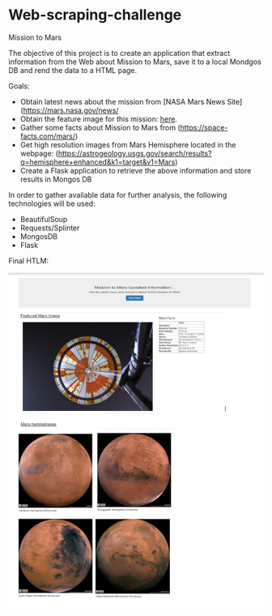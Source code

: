 # Web-scraping-challenge

Mission to Mars

The objective of this  project is to create an application that extract information from the Web about Mission to Mars, save it to a local Mondgos DB and rend the data to a HTML page.

Goals:
- Obtain latest news about the mission from  [NASA Mars News Site](https://mars.nasa.gov/news/
- Obtain the feature image for this mission: [here](https://www.jpl.nasa.gov/spaceimages/?search=&category=Mars).
- Gather some facts about Mission to Mars from (https://space-facts.com/mars/)
- Get high resolution images from Mars Hemisphere located in the webpage: (https://astrogeology.usgs.gov/search/results?q=hemisphere+enhanced&k1=target&v1=Mars)
- Create a Flask application to retrieve the above information and store results in Mongos DB


In order to gather available data for further analysis, the following technologies will be used:

- BeautifulSoup
- Requests/Splinter
- MongosDB
- Flask


Final HTLM:


![Screenshot](App.PNG)
